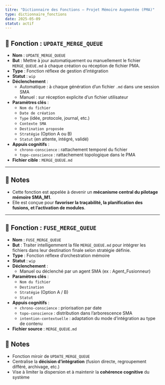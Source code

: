 ```yaml
---
titre: "Dictionnaire des Fonctions – Projet Mémoire Augmentée (PMA)"
type: dictionnaire_fonctions
date: 2025-05-09
statut: actif
---
```


## 🔄 Fonction : `UPDATE_MERGE_QUEUE`
- **Nom** : `UPDATE_MERGE_QUEUE`
- **But** : Mettre à jour automatiquement ou manuellement le fichier `MERGE_QUEUE.md` à chaque création ou réception de fichier PMA.
- **Type** : Fonction réflexe de gestion d’intégration
- **Statut** : `wip`
- **Déclenchement** :
  - Automatique : à chaque génération d’un fichier `.md` dans une session SMA
  - Manuel : sur réception explicite d’un fichier utilisateur
- **Paramètres clés** :
  - `Nom du fichier`
  - `Date de création`
  - `Type` (idée, protocole, journal, etc.)
  - `Contexte SMA`
  - `Destination proposée`
  - `Stratégie` (Option A ou B)
  - `Statut` (en attente, intégré, validé)
- **Appuis cognitifs** :
  - `chrono-conscience` : rattachement temporel du fichier
  - `topo-conscience` : rattachement topologique dans le PMA
- **Fichier cible** : `MERGE_QUEUE.md`

---

## 📌 Notes
- Cette fonction est appelée à devenir un **mécanisme central du pilotage mémoire SMA_M1**.
- Elle est conçue pour **favoriser la traçabilité, la planification des fusions, et l’activation de modules**.



---

## 🔄 Fonction : `FUSE_MERGE_QUEUE`
- **Nom** : `FUSE_MERGE_QUEUE`
- **But** : Traiter intelligemment la file `MERGE_QUEUE.md` pour intégrer les fichiers dans leur destination finale selon stratégie définie.
- **Type** : Fonction réflexe d’orchestration mémoire
- **Statut** : `wip`
- **Déclenchement** :
  - Manuel ou déclenché par un agent SMA (ex : Agent_Fusionneur)
- **Paramètres clés** :
  - `Nom du fichier`
  - `Destination`
  - `Stratégie` (Option A / B)
  - `Statut`
- **Appuis cognitifs** :
  - `chrono-conscience` : priorisation par date
  - `topo-conscience` : distribution dans l’arborescence SMA
  - `intention-contextuelle` : adaptation du mode d’intégration au type de contenu
- **Fichier source** : `MERGE_QUEUE.md`

## 📌 Notes
- Fonction miroir de `UPDATE_MERGE_QUEUE`
- Centralise la **décision d’intégration** (fusion directe, regroupement différé, archivage, etc.)
- Vise à limiter la dispersion et à maintenir la **cohérence cognitive** du système

